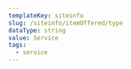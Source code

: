 ```yaml
---
templateKey: siteinfo
slug: /siteinfo/itemOffered/type
dataType: string
value: Service
tags:
  - service
---
```


